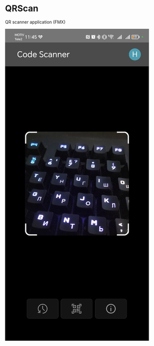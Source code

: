 # QRScan
QR scanner application (FMX)

![](https://github.com/HemulGM/QRScan/blob/main/media/screen1.jpg?raw=true)
